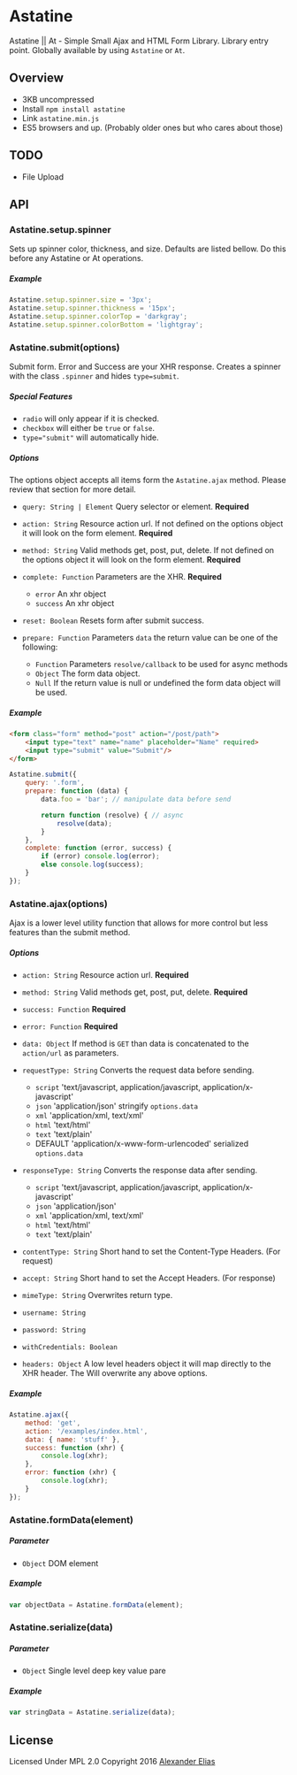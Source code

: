# Astatine
Astatine || At - Simple Small Ajax and HTML Form Library. Library entry point. Globally available by using `Astatine` or `At`.


## Overview
- 3KB uncompressed
- Install `npm install astatine`
- Link `astatine.min.js`
- ES5 browsers and up. (Probably older ones but who cares about those)

## TODO
- File Upload


## API


### Astatine.setup.spinner
Sets up spinner color, thickness, and size. Defaults are listed bellow. Do this before any Astatine or At operations.

##### Example
```JavaScript
Astatine.setup.spinner.size = '3px';
Astatine.setup.spinner.thickness = '15px';
Astatine.setup.spinner.colorTop = 'darkgray';
Astatine.setup.spinner.colorBottom = 'lightgray';
```


### Astatine.submit(options)
Submit form. Error and Success are your XHR response. Creates a spinner with the class `.spinner` and hides `type=submit`.

##### Special Features
- `radio` will only appear if it is checked.
- `checkbox` will either be `true` or `false`.
- `type="submit"` will automatically hide.

##### Options
The options object accepts all items form the `Astatine.ajax` method. Please review that section for more detail.

- `query: String | Element` Query selector or element. **Required**
- `action: String` Resource action url. If not defined on the options object it will look on the form element. **Required**
- `method: String` Valid methods get, post, put, delete. If not defined on the options object it will look on the form element. **Required**

- `complete: Function` Parameters are the XHR. **Required**
	- `error` An xhr object
	- `success` An xhr object

- `reset: Boolean` Resets form after submit success.

- `prepare: Function` Parameters `data` the return value can be one of the following:
	- `Function` Parameters `resolve/callback` to be used for async methods
	- `Object` The form data object.
	- `Null` If the return value is null or undefined the form data object will be used.

##### Example
```HTML
<form class="form" method="post" action="/post/path">
	<input type="text" name="name" placeholder="Name" required>
	<input type="submit" value="Submit"/>
</form>
```
```JavaScript
Astatine.submit({
	query: '.form',
	prepare: function (data) {
		data.foo = 'bar'; // manipulate data before send

		return function (resolve) { // async
			resolve(data);
		}
	},
	complete: function (error, success) {
		if (error) console.log(error);
		else console.log(success);
	}
});
```


### Astatine.ajax(options)
Ajax is a lower level utility function that allows for more control but less features than the submit method.

##### Options
- `action: String` Resource action url. **Required**
- `method: String` Valid methods get, post, put, delete. **Required**

- `success: Function` **Required**
- `error: Function` **Required**

- `data: Object` If method is `GET` than data is concatenated to the `action/url` as parameters.

- `requestType: String` Converts the request data before sending.
	- `script` 'text/javascript, application/javascript, application/x-javascript'
	- `json` 'application/json' stringify `options.data`
	- `xml` 'application/xml, text/xml'
	- `html` 'text/html'
	- `text` 'text/plain'
	- DEFAULT 'application/x-www-form-urlencoded' serialized `options.data`

- `responseType: String` Converts the response data after sending.
	- `script` 'text/javascript, application/javascript, application/x-javascript'
	- `json` 'application/json'
	- `xml` 'application/xml, text/xml'
	- `html` 'text/html'
	- `text` 'text/plain'

- `contentType: String` Short hand to set the Content-Type Headers. (For request)
- `accept: String` Short hand to set the Accept Headers. (For response)

- `mimeType: String` Overwrites return type.
- `username: String`
- `password: String`
- `withCredentials: Boolean`
- `headers: Object`    A low level headers object it will map directly to the XHR header. The Will overwrite any above options.

##### Example
```JavaScript
Astatine.ajax({
	method: 'get',
	action: '/examples/index.html',
	data: { name: 'stuff' },
	success: function (xhr) {
		console.log(xhr);
	},
	error: function (xhr) {
		console.log(xhr);
	}
});
```


### Astatine.formData(element)

##### Parameter
- `Object` DOM element

##### Example
```JavaScript
var objectData = Astatine.formData(element);
```


### Astatine.serialize(data)

##### Parameter
- `Object` Single level deep key value pare

##### Example
```JavaScript
var stringData = Astatine.serialize(data);
```


## License
Licensed Under MPL 2.0
Copyright 2016 [Alexander Elias](https://github.com/AlexanderElias/)
